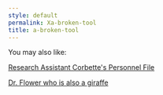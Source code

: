 ```yaml
---
style: default
permalink: Xa-broken-tool
title: a-broken-tool
---
```

You may also like:

[Research Assistant Corbette's Personnel File](http://scp-wiki.net/salman-corbette-personnel-file)

[Dr. Flower who is also a giraffe](http://scp-wiki.net/uglyflower-author-page)
